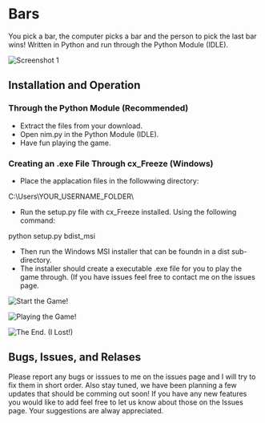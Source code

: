 # Bars
You pick a bar, the computer picks a bar and the person to pick the last bar wins!
Written in Python and run through the Python Module (IDLE).

![Screenshot 1](https://raw.githubusercontent.com/willtheorangeguy/Bars/master/Screenshot.JPG)

## Installation and Operation

### Through the Python Module (Recommended)
- Extract the files from your download.
- Open nim.py in the Python Module (IDLE).
- Have fun playing the game.
 
### Creating an .exe File Through cx_Freeze (Windows)
- Place the applacation files in the followwing directory:

 C:\Users\YOUR_USERNAME_FOLDER\

- Run the setup.py file with cx_Freeze installed. Using the following command:


 python setup.py bdist_msi
 
- Then run the Windows MSI installer that can be foundn in a dist sub-directory.
- The installer should create a executable .exe file for you to play the game through. (If you have issues feel free to contact me on the issues page.

![Start the Game!](https://raw.githubusercontent.com/willtheorangeguy/Bars/master/Screenshot2.PNG)

![Playing the Game!](https://raw.githubusercontent.com/willtheorangeguy/Bars/master/Screenshot%20-%20Playing.PNG)

![The End. (I Lost!)](https://raw.githubusercontent.com/willtheorangeguy/Bars/master/Screenshot-%20End%20(Lost).PNG)


## Bugs, Issues, and Relases

Please report any bugs or isssues to me on the issues page and I will try to fix them in short order.
Also stay tuned, we have been planning a few updates that should be comming out soon!
If you have any new features you would like to add feel free to let us know about those on the Issues page. Your suggestions are alway appreciated.
